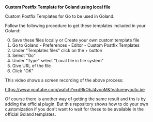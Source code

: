 **Custom Postfix Template for Goland using local file**

Custom Postfix Templates for Go to be used in Goland. 

Follow the following procedure to get these templates included in your Goland: 

0. Save these files locally or Create your own custom template file
1. Go to Goland - Preferences - Editor - Custom Postfix Templates
2. Under "Templates files" click on the + button
3. Select "Go"
4. Under "Type" select "Local file in file system"
5. Give URL of the file
6. Click "OK"


This video shows a screen recording of the above process: 

https://www.youtube.com/watch?v=dRkObJ4vooM&feature=youtu.be


Of course there is another way of getting the same result and ths is by adding the official plugin. But this repository shows how to do your own customization if you don't want to wait for these to be available in the official Goland templates. 
